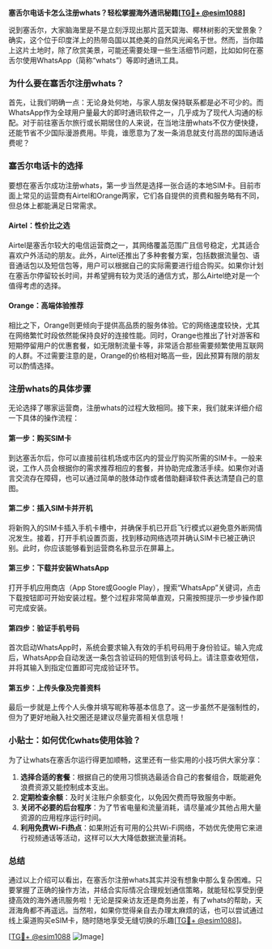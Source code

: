 **塞舌尔电话卡怎么注册whats？轻松掌握海外通讯秘籍[[TG💪+ @esim1088](https://t.me/s/esim1088)]**

说到塞舌尔，大家脑海里是不是立刻浮现出那片蓝天碧海、椰林树影的天堂景象？确实，这个位于印度洋上的热带岛国以其绝美的自然风光闻名于世。然而，当你踏上这片土地时，除了欣赏美景，可能还需要处理一些生活细节问题，比如如何在塞舌尔使用WhatsApp（简称“whats”）等即时通讯工具。

### 为什么要在塞舌尔注册whats？

首先，让我们明确一点：无论身处何地，与家人朋友保持联系都是必不可少的。而WhatsApp作为全球用户量最大的即时通讯软件之一，几乎成为了现代人沟通的标配。对于前往塞舌尔旅行或长期居住的人来说，在当地注册whats不仅方便快捷，还能节省不少国际漫游费用。毕竟，谁愿意为了发一条消息就支付高昂的国际通话费呢？

### 塞舌尔电话卡的选择

要想在塞舌尔成功注册whats，第一步当然是选择一张合适的本地SIM卡。目前市面上常见的运营商有Airtel和Orange两家，它们各自提供的资费和服务略有不同，但总体上都能满足日常需求。

#### Airtel：性价比之选

Airtel是塞舌尔较大的电信运营商之一，其网络覆盖范围广且信号稳定，尤其适合喜欢户外活动的朋友。此外，Airtel还推出了多种套餐方案，包括数据流量包、语音通话包以及短信包等，用户可以根据自己的实际需要进行组合购买。如果你计划在塞舌尔停留较长时间，并希望拥有较为灵活的通信方式，那么Airtel绝对是一个值得考虑的选择。

#### Orange：高端体验推荐

相比之下，Orange则更倾向于提供高品质的服务体验。它的网络速度较快，尤其在网络繁忙时段依然能保持良好的连接性能。同时，Orange也推出了针对游客和短期停留用户的优惠套餐，如无限制流量卡等，非常适合那些需要频繁使用互联网的人群。不过需要注意的是，Orange的价格相对略高一些，因此预算有限的朋友可以酌情选择。

### 注册whats的具体步骤

无论选择了哪家运营商，注册whats的过程大致相同。接下来，我们就来详细介绍一下具体的操作流程：

#### 第一步：购买SIM卡

到达塞舌尔后，你可以直接前往机场或市区内的营业厅购买所需的SIM卡。一般来说，工作人员会根据你的需求推荐相应的套餐，并协助完成激活手续。如果你对语言交流存在障碍，也可以通过简单的肢体动作或者借助翻译软件表达清楚自己的意图。

#### 第二步：插入SIM卡并开机

将新购入的SIM卡插入手机卡槽中，并确保手机已开启飞行模式以避免意外断网情况发生。接着，打开手机设置页面，找到移动网络选项并确认SIM卡已被正确识别。此时，你应该能够看到运营商名称显示在屏幕上。

#### 第三步：下载并安装WhatsApp

打开手机应用商店（App Store或Google Play），搜索“WhatsApp”关键词，点击下载按钮即可开始安装过程。整个过程非常简单直观，只需按照提示一步步操作即可完成安装。

#### 第四步：验证手机号码

首次启动WhatsApp时，系统会要求输入有效的手机号码用于身份验证。输入完成后，WhatsApp会自动发送一条包含验证码的短信到该号码上。请注意查收短信，并将其输入到指定位置即可完成验证环节。

#### 第五步：上传头像及完善资料

最后一步就是上传个人头像并填写昵称等基本信息了。这一步虽然不是强制性的，但为了更好地融入社交圈还是建议尽量完善相关信息哦！

### 小贴士：如何优化whats使用体验？

为了让whats在塞舌尔运行得更加顺畅，这里还有一些实用的小技巧供大家分享：

1. **选择合适的套餐**：根据自己的使用习惯挑选最适合自己的套餐组合，既能避免浪费资源又能控制成本支出。
2. **定期检查余额**：及时关注账户余额变化，以免因欠费而导致服务中断。
3. **关闭不必要的后台程序**：为了节省电量和流量消耗，请尽量减少其他占用大量资源的应用程序运行时间。
4. **利用免费Wi-Fi热点**：如果附近有可用的公共Wi-Fi网络，不妨优先使用它来进行视频通话等活动，这样可以大大降低数据流量消耗。

### 总结

通过以上介绍可以看出，在塞舌尔注册whats其实并没有想象中那么复杂困难。只要掌握了正确的操作方法，并结合实际情况合理规划通信策略，就能轻松享受到便捷高效的海外通讯服务啦！无论是探亲访友还是商务出差，有了whats的帮助，天涯海角都不再遥远。当然啦，如果你觉得亲自去办理太麻烦的话，也可以尝试通过线上渠道购买eSIM卡，随时随地享受无缝切换的乐趣[[TG💪+ @esim1088](https://t.me/s/esim1088)]。

[[TG💪+ @esim1088](https://t.me/s/esim1088) ![Image](https://i.postimg.cc/4NQfJmqS/Snipaste-2025-05-13-00-14-12.png)]